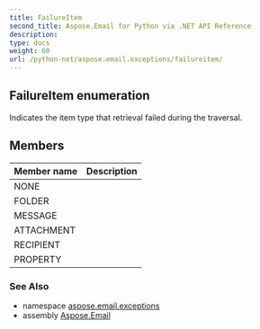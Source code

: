 ```yaml
---
title: FailureItem
second_title: Aspose.Email for Python via .NET API Reference
description: 
type: docs
weight: 60
url: /python-net/aspose.email.exceptions/failureitem/
---
```


## FailureItem enumeration

Indicates the item type that retrieval failed during the traversal.

## Members
| Member name | Description |
| :- | :- |
|NONE||
|FOLDER||
|MESSAGE||
|ATTACHMENT||
|RECIPIENT||
|PROPERTY||

### See Also

* namespace [aspose.email.exceptions](/email/python-net/aspose.email.exceptions/)
* assembly [Aspose.Email](/email/python-net/)

